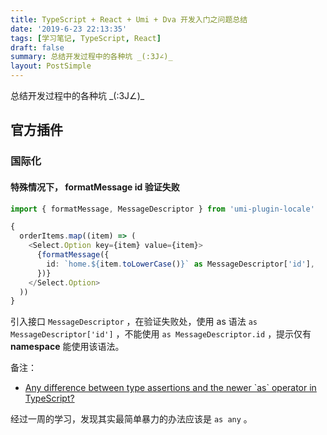 ```yaml
---
title: TypeScript + React + Umi + Dva 开发入门之问题总结
date: '2019-6-23 22:13:35'
tags: [学习笔记, TypeScript, React]
draft: false
summary: 总结开发过程中的各种坑 _(:3J∠)_
layout: PostSimple
---
```


总结开发过程中的各种坑 \_(:3J∠)\_

## 官方插件

### 国际化

#### 特殊情况下， formatMessage id 验证失败

```ts
import { formatMessage, MessageDescriptor } from 'umi-plugin-locale'

{
  orderItems.map((item) => (
    <Select.Option key={item} value={item}>
      {formatMessage({
        id: `home.${item.toLowerCase()}` as MessageDescriptor['id'],
      })}
    </Select.Option>
  ))
}
```

引入接口 `MessageDescriptor` ，在验证失败处，使用 as 语法 `as MessageDescriptor['id']` ，不能使用 `as MessageDescriptor.id` ，提示仅有 **namespace** 能使用该语法。

备注：

- [Any difference between type assertions and the newer \`as\` operator in TypeScript?](https://stackoverflow.com/questions/33503077/any-difference-between-type-assertions-and-the-newer-as-operator-in-typescript)

经过一周的学习，发现其实最简单暴力的办法应该是 `as any` 。
